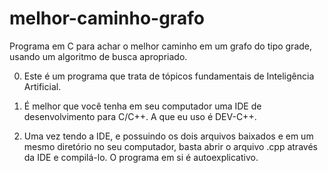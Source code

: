 # melhor-caminho-grafo
Programa em C para achar o melhor caminho em um grafo do tipo grade, usando um algoritmo de busca apropriado.

0. Este é um programa que trata de tópicos fundamentais de Inteligência Artificial.

1. É melhor que você tenha em seu computador uma IDE de desenvolvimento para C/C++. A que eu uso é DEV-C++.

2. Uma vez tendo a IDE, e possuindo os dois arquivos baixados e em um mesmo diretório no seu computador, basta abrir o arquivo .cpp através da IDE e compilá-lo. O programa em si é autoexplicativo.
